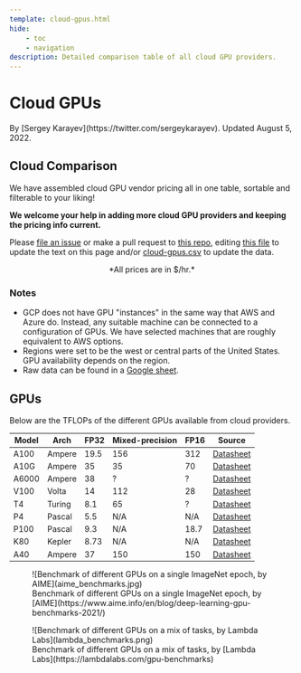 ```yaml
---
template: cloud-gpus.html
hide:
    - toc
    - navigation
description: Detailed comparison table of all cloud GPU providers.
---
```


<h1 class="h1-with-author">Cloud GPUs</h1>

<div class="author" markdown>
By [Sergey Karayev](https://twitter.com/sergeykarayev). Updated August 5, 2022.
</div>

## Cloud Comparison

We have assembled cloud GPU vendor pricing all in one table, sortable and filterable to your liking!

**We welcome your help in adding more cloud GPU providers and keeping the pricing info current.**

Please [file an issue](https://github.com/full-stack-deep-learning/website/issues/new?assignees=sergeyk&labels=cloud-gpu&template=gpu-cloud-pricing-update.md&title=update+GPU+Cloud+Pricing) or make a pull request to [this repo](https://github.com/full-stack-deep-learning/website/), editing [this file](https://github.com/full-stack-deep-learning/website/blob/main/docs/cloud-gpus/index.md) to update the text on this page and/or [cloud-gpus.csv](https://github.com/full-stack-deep-learning/website/blob/main/docs/cloud-gpus/cloud-gpus.csv) to update the data.

<center>*All prices are in $/hr.*</center>

<div id="cloud-gpus-table"></div>

### Notes

- GCP does not have GPU "instances" in the same way that AWS and Azure do. Instead, any suitable machine can be connected to a configuration of GPUs. We have selected machines that are roughly equivalent to AWS options.
- Regions were set to be the west or central parts of the United States. GPU availability depends on the region.
- Raw data can be found in a [Google sheet](https://docs.google.com/spreadsheets/d/1nyMIbl0FzJfKpx6BjnDrX2ABIbgaSXQHBwBL5Us0KRw/edit?usp=sharing).

## GPUs

Below are the TFLOPs of the different GPUs available from cloud providers.

| Model | Arch   | FP32 | Mixed-precision | FP16 | Source             |
| ----- | ------ | ---- | --------------- | ---- | ------------------ |
| A100  | Ampere | 19.5 | 156             | 312  | [Datasheet][a100]  |
| A10G  | Ampere | 35   | 35              | 70   | [Datasheet][a10g]  |
| A6000 | Ampere | 38   | ?               | ?    | [Datasheet][a6000] |
| V100  | Volta  | 14   | 112             | 28   | [Datasheet][v100]  |
| T4    | Turing | 8.1  | 65              | ?    | [Datasheet][t4]    |
| P4    | Pascal | 5.5  | N/A             | N/A  | [Datasheet][p4]    |
| P100  | Pascal | 9.3  | N/A             | 18.7 | [Datasheet][p100]  |
| K80   | Kepler | 8.73 | N/A             | N/A  | [Datasheet][k80]   |
| A40   | Ampere | 37   | 150             | 150  | [Datasheet][a40]   |

[a100]: https://www.nvidia.com/content/dam/en-zz/Solutions/Data-Center/a100/pdf/nvidia-a100-datasheet-us-nvidia-1758950-r4-web.pdf
[a10g]: https://d1.awsstatic.com/product-marketing/ec2/NVIDIA_AWS_A10G_DataSheet_FINAL_02_17_2022.pdf
[a6000]: https://www.nvidia.com/content/dam/en-zz/Solutions/design-visualization/quadro-product-literature/proviz-print-nvidia-rtx-a6000-datasheet-us-nvidia-1454980-r9-web%20(1).pdf
[v100]: https://images.nvidia.com/content/technologies/volta/pdf/tesla-volta-v100-datasheet-letter-fnl-web.pdf
[t4]: https://www.nvidia.com/content/dam/en-zz/Solutions/Data-Center/tesla-t4/t4-tensor-core-datasheet-951643.pdf
[p4]: https://images.nvidia.com/content/pdf/tesla/184457-Tesla-P4-Datasheet-NV-Final-Letter-Web.pdf
[p100]: https://www.nvidia.com/content/dam/en-zz/Solutions/Data-Center/tesla-p100/pdf/nvidia-tesla-p100-PCIe-datasheet.pdf
[k80]: https://www.nvidia.com/content/dam/en-zz/Solutions/Data-Center/tesla-product-literature/Tesla-K80-BoardSpec-07317-001-v05.pdf
[a40]: https://images.nvidia.com/content/Solutions/data-center/a40/nvidia-a40-datasheet.pdf

<figure markdown>
  ![Benchmark of different GPUs on a single ImageNet epoch, by AIME](aime_benchmarks.jpg)
  <figcaption markdown>Benchmark of different GPUs on a single ImageNet epoch, by [AIME](https://www.aime.info/en/blog/deep-learning-gpu-benchmarks-2021/)</figcaption>
</figure>

<figure markdown>
  ![Benchmark of different GPUs on a mix of tasks, by Lambda Labs](lambda_benchmarks.png)
  <figcaption markdown>Benchmark of different GPUs on a mix of tasks, by [Lambda Labs](https://lambdalabs.com/gpu-benchmarks)</figcaption>
</figure>
